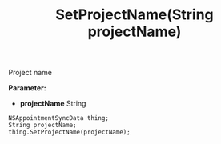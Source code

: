 ﻿---
uid: crmscript_ref_NSAppointmentSyncData_SetProjectName
title: SetProjectName(String projectName)
intellisense: NSAppointmentSyncData.SetProjectName
keywords: NSAppointmentSyncData, GetProjectName
so.topic: reference
---

Project name

**Parameter:** 
 - **projectName** String

```crmscript
NSAppointmentSyncData thing;
String projectName;
thing.SetProjectName(projectName);
```


